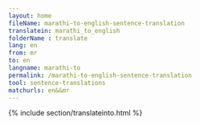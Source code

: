 ```yaml
---
layout: home
fileName: marathi-to-english-sentence-translation
translatein: marathi_to_english
folderName : translate
lang: en
from: mr
to: en
langname: marathi-to
permalink: /marathi-to-english-sentence-translation
tool: sentence-translations
matchurls: en&&mr
---
```

{% include section/translateinto.html %}
